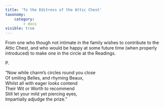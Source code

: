 ```yaml
---
title: 'To the Editress of the Attic Chest'
taxonomy:
    category:
        - docs
visible: true
---
```


From one who though not intimate in the family wishes to contribute to the Attic Chest, and who would be happy at some future time (when properly introduced) to make one in the circle at the Readings.

P.

“Now while charm’s circles round you close  
Of smiling Belles, and rhyming Beaux,  
Whilst all with eager looks contend  
Their Wit or Worth to recommend  
Still let your mild yet piercing eyes,  
Impartially adjudge the prize.”  